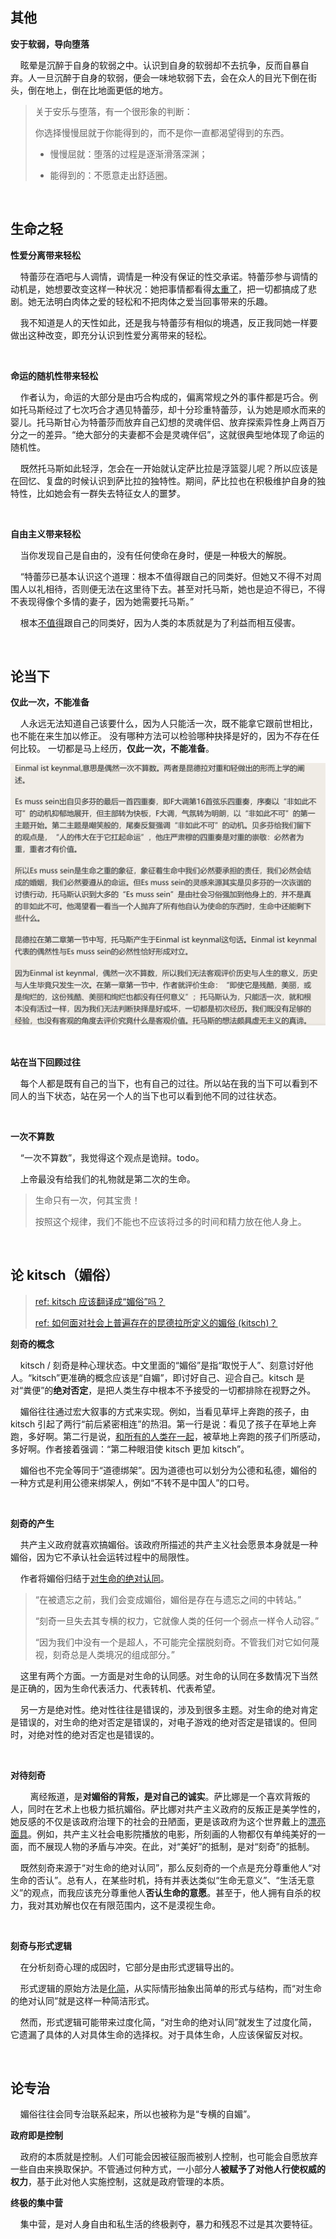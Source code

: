 ## 其他

**安于软弱，导向堕落**

    眩晕是沉醉于自身的软弱之中。认识到自身的软弱却不去抗争，反而自暴自弃。人一旦沉醉于自身的软弱，便会一味地软弱下去，会在众人的目光下倒在街头，倒在地上，倒在比地面更低的地方。

> 关于安乐与堕落，有一个很形象的判断：
> 
> 你选择慢慢屈就于你能得到的，而不是你一直都渴望得到的东西。
> 
> - 慢慢屈就：堕落的过程是逐渐滑落深渊；
> 
> - 能得到的：不愿意走出舒适圈。

    

## 生命之轻

**性爱分离带来轻松**

    特蕾莎在酒吧与人调情，调情是一种没有保证的性交承诺。特蕾莎参与调情的动机是，她想要改变这样一种状况：她把事情都看得<u>太重了</u>，把一切都搞成了悲剧。她无法明白肉体之爱的轻松和不把肉体之爱当回事带来的乐趣。

    我不知道是人的天性如此，还是我与特蕾莎有相似的境遇，反正我同她一样要做出这种改变，即充分认识到性爱分离带来的轻松。

    

**命运的随机性带来轻松**

    作者认为，命运的大部分是由巧合构成的，偏离常规之外的事件都是巧合。例如托马斯经过了七次巧合才遇见特蕾莎，却十分珍重特蕾莎，认为她是顺水而来的婴儿。托马斯甘心为特蕾莎而放弃自己幻想的灵魂伴侣、放弃探索异性身上两百万分之一的差异。“绝大部分的夫妻都不会是灵魂伴侣”，这就很典型地体现了命运的随机性。

    既然托马斯如此轻浮，怎会在一开始就认定萨比拉是浮篮婴儿呢？所以应该是在回忆、复盘的时候认识到萨比拉的独特性。期间，萨比拉也在积极维护自身的独特性，比如她会有一群失去特征女人的噩梦。

    

**自由主义带来轻松**

    当你发现自己是自由的，没有任何使命在身时，便是一种极大的解脱。

    “特蕾莎已基本认识这个道理：根本不值得跟自己的同类好。但她又不得不对周围人以礼相待，否则便无法在这里待下去。甚至对托马斯，她也是迫不得已，不得不表现得像个多情的妻子，因为她需要托马斯。”

    根本<u>不值得</u>跟自己的同类好，因为人类的本质就是为了利益而相互侵害。

    

## 论当下

**仅此一次，不能准备**

    人永远无法知道自己该要什么，因为人只能活一次，既不能拿它跟前世相比，也不能在来生加以修正。 没有哪种方法可以检验哪种抉择是好的，因为不存在任何比较。 一切都是马上经历，**仅此一次，不能准备**。

![](./asset/img/偶然一次不算数.png)

    

**站在当下回顾过往**

    每个人都是既有自己的当下，也有自己的过往。所以站在我的当下可以看到不同人的当下状态，站在另一个人的当下也可以看到他不同的过往状态。

    

**一次不算数**

    “一次不算数”，我觉得这个观点是诡辩。todo。

    上帝最没有给我们的礼物就是第二次的生命。

> 生命只有一次，何其宝贵！
> 
> 按照这个规律，我们不能也不应该将过多的时间和精力放在他人身上。

    

## 论 kitsch（媚俗）

> [ref: kitsch 应该翻译成“媚俗”吗？](https://www.zhihu.com/question/28315243/answer/2450541976)
> 
> [ref: 如何面对社会上普遍存在的昆德拉所定义的媚俗 (kitsch)？](https://www.zhihu.com/question/24011630/answer/26424748)

**刻奇的概念**

    kitsch / 刻奇是种心理状态。中文里面的“媚俗”是指“取悦于人”、刻意讨好他人。“kitsch”更准确的概念应该是“自媚”，即讨好自己、迎合自己。kitsch 是对“粪便”的**绝对否定**，是把人类生存中根本不予接受的一切都排除在视野之外。

    媚俗往往通过宏大叙事的方式来实现。例如，当看见草坪上奔跑的孩子，由 kitsch 引起了两行“前后紧密相连”的热泪。第一行是说：看见了孩子在草地上奔跑，多好啊。第二行是说，<u>和所有的人类在一起</u>，被草地上奔跑的孩子们所感动，多好啊。作者接着强调：“第二种眼泪使 kitsch 更加 kitsch”。

    媚俗也不完全等同于“道德绑架”。因为道德也可以划分为公德和私德，媚俗的一种方式是利用公德来绑架人，例如“不转不是中国人”的口号。

    

**刻奇的产生**

    共产主义政府就喜欢搞媚俗。该政府所描述的共产主义社会愿景本身就是一种媚俗，因为它不承认社会运转过程中的局限性。

    作者将媚俗归结于<u>对生命的绝对认同</u>。

> “在被遗忘之前，我们会变成媚俗，媚俗是存在与遗忘之间的中转站。”    
> 
> “刻奇一旦失去其专横的权力，它就像人类的任何一个弱点一样令人动容。”
> 
> “因为我们中没有一个是超人，不可能完全摆脱刻奇。不管我们对它如何蔑视，刻奇总是人类境况的组成部分。”

    这里有两个方面。一方面是对生命的认同感。对生命的认同在多数情况下当然是正确的，因为生命代表活力、代表转机、代表希望。

    另一方是绝对性。绝对性往往是错误的，涉及到很多主题。对生命的绝对肯定是错误的，对生命的绝对否定是错误的，对电子游戏的绝对否定是错误的。但同时，对绝对性的绝对否定也是错误的。

    

**对待刻奇**

        离经叛道，是**对媚俗的背叛，是对自己的诚实**。萨比娜是一个喜欢背叛的人，同时在艺术上也极力抵抗媚俗。萨比娜对共产主义政府的反叛正是美学性的，她反感的不仅是该政府治理下的社会的丑陋面，更是该政府为这个世界戴上的<u>漂亮面具</u>。例如，共产主义社会电影院播放的电影，所刻画的人物都仅有单纯美好的一面，而不展现人物的矛盾与冲突。在此，对“美好”的抵制，是对“刻奇”的抵制。

    既然刻奇来源于“对生命的绝对认同”，那么反刻奇的一个点是充分尊重他人“对生命的否认”。总有人，在某些时机，持有并表达类似“生命无意义”、“生活无意义”的观点，而我应该充分尊重他人**否认生命的意愿**。甚至于，他人拥有自杀的权力，我对其劝解也仅在有限范围内，这不是漠视生命。

    

**刻奇与形式逻辑**

    在分析刻奇心理的成因时，它部分是由形式逻辑导出的。

    形式逻辑的原始方法是<u>化简</u>，从实际情形抽象出简单的形式与结构，而“对生命的绝对认同”就是这样一种简洁形式。

    然而，形式逻辑可能带来过度化简，“对生命的绝对认同”就发生了过度化简，它遗漏了具体的人对具体生命的选择权。对于具体生命，人应该保留反对权。

    

## 论专治

    媚俗往往会同专治联系起来，所以也被称为是“专横的自媚”。

**政府即是控制**

    政府的本质就是控制。人们可能会因被征服而被别人控制，也可能会自愿放弃一些自由来换取保护。不管通过何种方式，一小部分人**被赋予了对他人行使权威的权力**，基于此对他人实施控制，这就是政府管理的本质。

**终极的集中营**

    集中营，是对人身自由和私生活的终极剥夺，暴力和残忍不过是其次要特征。
